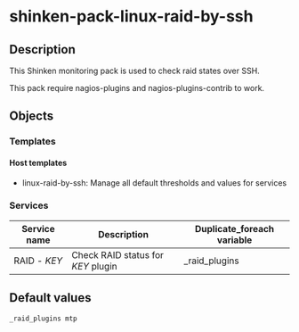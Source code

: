# shinken-pack-linux-raid-by-ssh

## Description

This Shinken monitoring pack is used to check raid states over SSH.

This pack require nagios-plugins and nagios-plugins-contrib to work.

## Objects

### Templates

#### Host templates

* linux-raid-by-ssh: Manage all default thresholds and values for services

### Services

| Service name  | Description                        | Duplicate_foreach variable |
|---------------|------------------------------------|----------------------------|
| RAID - $KEY$  | Check RAID status for $KEY$ plugin | _raid_plugins              |

## Default values

    _raid_plugins mtp
